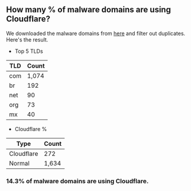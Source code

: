 ## How many % of malware domains are using Cloudflare?


We downloaded the malware domains from [here](https://urlhaus.abuse.ch) and filter out duplicates.
Here's the result.


[//]: # (start replacement)


- Top 5 TLDs

| TLD | Count |
| --- | --- |
| com | 1,074 |
| br | 192 |
| net | 90 |
| org | 73 |
| mx | 40 |


- Cloudflare %

| Type | Count |
| --- | --- |
| Cloudflare | 272 |
| Normal | 1,634 |


### 14.3% of malware domains are using Cloudflare.